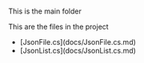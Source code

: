 # 
This is the main folder

This are the files in the project
<ul>
<li> [JsonFile.cs](docs/JsonFile.cs.md) 
<li> [JsonList.cs](docs/JsonList.cs.md) 
</ul>
